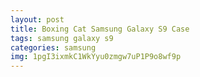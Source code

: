 ```yaml
---
layout: post
title: Boxing Cat Samsung Galaxy S9 Case
tags: samsung galaxy s9
categories: samsung
img: 1pgI3ixmkC1WkYyu0zmgw7uP1P9o8wf9p
---
```

